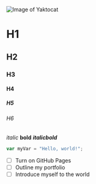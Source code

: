 ![Image of Yaktocat](https://octodex.github.com/images/yaktocat.png)

# H1
## H2
### H3
#### H4
##### H5
###### H6
*italic*
__bold__
*__italicbold__*



``` javascript
var myVar = "Hello, world!";
```

- [ ] Turn on GitHub Pages
- [ ] Outline my portfolio
- [ ] Introduce myself to the world
